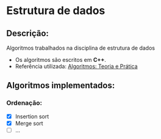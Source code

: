 # Estrutura de dados

## Descrição:
Algoritmos trabalhados na disciplina de estrutura de dados

- Os algoritmos são escritos em **C++**.
- Referência utilizada:
    [Algoritmos: Teoria e Prática](https://www.amazon.com.br/Algoritmos-Teoria-Prática-Thomas-Cormen/dp/8535236996/ref=sr_1_1?adgrpid=56644501821&gclid=CjwKCAjw4871BRAjEiwAbxXi2_mqMkwAcqD4dv1zQYmF1lt6LcUEOnq4AudJvRV29cO_1UIC5yQj1BoC2OYQAvD_BwE&hvadid=326935150226&hvdev=c&hvlocphy=1001538&hvnetw=g&hvqmt=b&hvrand=9251659133620554871&hvtargid=kwd-298927799900&hydadcr=5623_10696871&keywords=thomas+cormen&qid=1588863795&sr=8-1)

## Algoritmos implementados:
### Ordenação:

  - [x] Insertion sort
  - [x] Merge sort
  - [ ] ...
